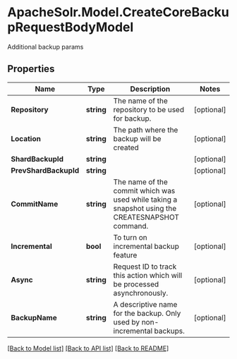 # ApacheSolr.Model.CreateCoreBackupRequestBodyModel
Additional backup params

## Properties

Name | Type | Description | Notes
------------ | ------------- | ------------- | -------------
**Repository** | **string** | The name of the repository to be used for backup. | [optional] 
**Location** | **string** | The path where the backup will be created | [optional] 
**ShardBackupId** | **string** |  | [optional] 
**PrevShardBackupId** | **string** |  | [optional] 
**CommitName** | **string** | The name of the commit which was used while taking a snapshot using the CREATESNAPSHOT command. | [optional] 
**Incremental** | **bool** | To turn on incremental backup feature | [optional] 
**Async** | **string** | Request ID to track this action which will be processed asynchronously. | [optional] 
**BackupName** | **string** | A descriptive name for the backup.  Only used by non-incremental backups. | [optional] 

[[Back to Model list]](../README.md#documentation-for-models) [[Back to API list]](../README.md#documentation-for-api-endpoints) [[Back to README]](../README.md)

